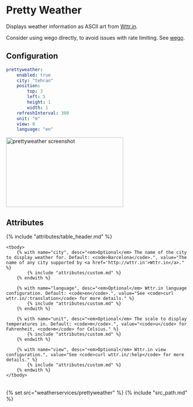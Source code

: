 # Pretty Weather

Displays weather information as ASCII art from [Wttr.in](http://wttr.in).

Consider using wego directly, to avoid issues with rate limiting.
See [wego](../../cmdrunner/wego).

## Configuration

```yaml
prettyweather:
    enabled: true
    city: "tehran"
    position:
        top: 3
        left: 5
        height: 1
        width: 1
    refreshInterval: 300
    unit: "m"
    view: 0
    language: "en"
```

<img class="screenshot" src="/assets/modules/prettyweather.png" width="320" height="191" alt="prettyweather screenshot" />

## Attributes

<table>
    {% include "attributes/table_header.md" %}

    <tbody>
        {% with name="city", desc="<em>Optional</em> The name of the city to display weather for. Default: <code>Barcelona</code>.", value="The name of any city supported by <a href='http://wttr.in'>Wttr.in</a>." %}
            {% include "attributes/custom.md" %}
        {% endwith %}

        {% with name="language", desc="<em>Optional</em> Wttr.in language configuration. Default: <code>en</code>.", value="See <code>curl wttr.in/:translation</code> for more details." %}
            {% include "attributes/custom.md" %}
        {% endwith %}

        {% with name="unit", desc="<em>Optional</em> The scale to display temperatures in. Default: <code>m</code>.", value="<code>u</code> for Fahrenheit, <code>m</code> for Celsius." %}
            {% include "attributes/custom.md" %}
        {% endwith %}

        {% with name="view", desc="<em>Optional</em> Wttr.in view configuration.", value="See <code>curl wttr.in/:help</code> for more details." %}
            {% include "attributes/custom.md" %}
        {% endwith %}
    </tbody>
</table>


{% set src="weatherservices/prettyweather" %}
{% include "src_path.md" %}